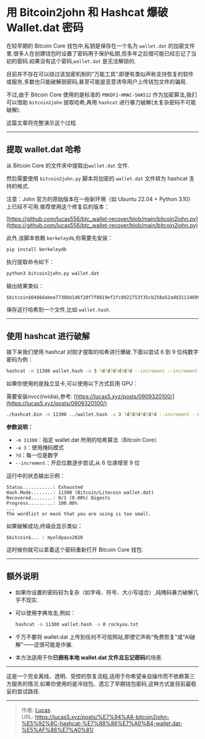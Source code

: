 # 用 Bitcoin2john 和 Hashcat 爆破 Wallet.dat 密码


在较早期的 Bitcoin Core 钱包中,私钥是保存在一个名为 `wallet.dat` 的加密文件里.很多人在创建钱包时设置了密码用于保护私钥,但多年之后很可能已经忘记了当初的密码.如果没有这个密码,`wallet.dat` 是无法解锁的.

目前并不存在可以绕过该加密机制的“万能工具”.即便有类似声称支持恢复的软件或服务,多数也只能破解弱密码,甚至可能是恶意诱导用户上传钱包文件的骗局.

不过,由于 Bitcoin Core 使用的是标准的 `PBKDF2-HMAC-SHA512` 作为加密算法,我们可以借助 `bitcoin2john` 提取哈希,再用 `hashcat` 进行暴力破解(太复杂密码不可能破解).

这篇文章将完整演示这个过程.

---

## 提取 wallet.dat 哈希

从 Bitcoin Core 的文件夹中提取出`wallet.dat` 文件.

然后需要使用 `bitcoin2john.py` 脚本将加密的 `wallet.dat` 文件转为 hashcat 支持的格式.

注意：John 官方的原始版本在一些新环境（如 Ubuntu 22.04 + Python 3.10）上已经不可用.推荐使用这个修复后的版本：

[https://github.com/lucas556/btc_wallet-recover/blob/main/bitcoin2john.py](https://github.com/lucas556/btc_wallet-recover/blob/main/bitcoin2john.py)

此外,该脚本依赖 `berkeleydb`,你需要先安装：

```bash
pip install berkeleydb
```

执行提取命令如下：

```bash
python3 bitcoin2john.py wallet.dat
```

输出结果类似：

```
$bitcoin$64$6dabee7730bb1d6f20f7f8019ef2fc8922753f35cb258a52add31114899e19fd$16$70813ad5382f7a5a$166925$2$00$2$00
```

保存这行哈希到一个文件,比如 `wallet.hash`.

---

## 使用 hashcat 进行破解

接下来我们使用 hashcat 对刚才提取的哈希进行爆破.下面以尝试 6 到 9 位纯数字密码为例：

```bash
hashcat -m 11300 wallet.hash -a 3 ?d?d?d?d?d?d --increment --increment-min=6 --increment-max=9
```

如果你使用的是独立显卡,可以使用以下方式启用 GPU：

需要安装nvcc(nvidia),参考: [https://lucas5.xyz/posts/0909320100/](https://lucas5.xyz/posts/0909320100/)

```bash
./hashcat.bin -m 11300 ../wallet.hash -a 3 ?d?d?d?d?d?d --increment --backend-ignore-opencl --force
```

**参数说明：**

- `-m 11300`：指定 wallet.dat 所用的哈希算法（Bitcoin Core）
- `-a 3`：使用掩码模式
- `?d`：每一位是数字
- `--increment`：开启位数逐步尝试,从 6 位递增至 9 位

运行中的状态输出示例：

```
Status...........: Exhausted
Hash.Mode........: 11300 (Bitcoin/Litecoin wallet.dat)
Recovered........: 0/1 (0.00%) Digests
Progress.........: 100.00%
...
The wordlist or mask that you are using is too small.
```

如果破解成功,终端会显示类似：

```
$bitcoin$... : myoldpass2020
```

这时候你就可以拿着这个密码重新打开 Bitcoin Core 钱包.

---

## 额外说明

- 如果你设置的密码较为复杂（如字母、符号、大小写组合）,纯掩码暴力破解几乎不现实.
- 可以使用字典攻击,例如：

  ```bash
  hashcat -m 11300 wallet.hash -a 0 rockyou.txt
  ```

- 千万不要将 wallet.dat 上传到任何不可信网站,即使它声称“免费恢复”或“AI破解”——这很可能是诈骗.
- 本方法适用于你**已拥有本地 wallet.dat 文件且忘记密码**的场景.

---

这是一个完全离线、透明、受控的恢复流程,适用于你希望亲自操作而不依赖第三方服务的情况.如果你使用的是冷钱包、遗忘了早期钱包密码,这种方式是目前最稳妥的尝试路径.


---

> 作者: [Lucas](https://lucas5.xyz)  
> URL: https://lucas5.xyz/posts/%E7%94%A8-bitcoin2john-%E5%92%8C-hashcat-%E7%88%86%E7%A0%B4-wallet.dat-%E5%AF%86%E7%A0%81/  


